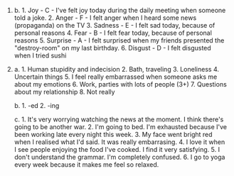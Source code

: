 1.
    b.
        1. Joy - C - I've felt joy today during the daily meeting when someone told a joke. 
        2. Anger - F - I felt anger when I heard some news (propaganda) on the TV
        3. Sadness - E - I felt sad today, because of personal reasons
        4. Fear - B - I felt fear today, because of personal reasons
        5. Surprise - A - I felt surprised when my friends presented the "destroy-room" on my last birthday.
        6. Disgust - D - I felt disgusted when I tried sushi

2.
    a.
        1. Human stupidity and indecision
        2. Bath, traveling
        3. Loneliness
        4. Uncertain things
        5. I feel really embarrassed when someone asks me about my emotions
        6. Work, parties with lots of people (3+)
        7. Questions about my relationship
        8. Not really

    b.
        1. -ed
        2. -ing

    c.
        1. It's very worrying watching the news at the moment. I think there's going to be another war.
        2. I'm going to bed. I'm exhausted because I've been working late every night this week.
        3. My face went bright red when I realised what I'd said. It was really embarrasing.
        4. I love it when I see people enjoying the food I've cooked. I find it very satisfying.
        5. I don't understand the grammar. I'm completely confused.
        6. I go to yoga every week because it makes me feel so relaxed.

